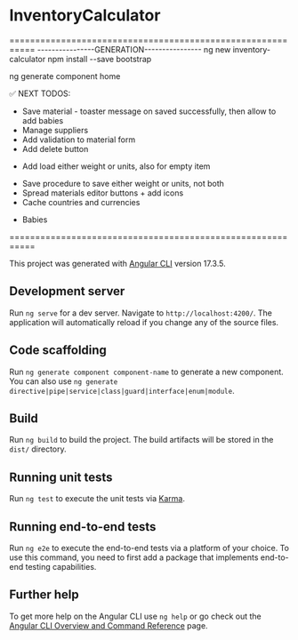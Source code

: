 # InventoryCalculator

===========================================================
----------------GENERATION----------------
ng new inventory-calculator
npm install --save bootstrap

ng generate component home

✅ NEXT TODOS:
- Save material - toaster message on saved successfully, then allow to add babies
- Manage suppliers
- Add validation to material form
- Add delete button
+ Add load either weight or units, also for empty item
- Save procedure to save either weight or units, not both
- Spread materials editor buttons + add icons
- Cache countries and currencies
+ Babies

===========================================================













This project was generated with [Angular CLI](https://github.com/angular/angular-cli) version 17.3.5.

## Development server

Run `ng serve` for a dev server. Navigate to `http://localhost:4200/`. The application will automatically reload if you change any of the source files.

## Code scaffolding

Run `ng generate component component-name` to generate a new component. You can also use `ng generate directive|pipe|service|class|guard|interface|enum|module`.

## Build

Run `ng build` to build the project. The build artifacts will be stored in the `dist/` directory.

## Running unit tests

Run `ng test` to execute the unit tests via [Karma](https://karma-runner.github.io).

## Running end-to-end tests

Run `ng e2e` to execute the end-to-end tests via a platform of your choice. To use this command, you need to first add a package that implements end-to-end testing capabilities.

## Further help

To get more help on the Angular CLI use `ng help` or go check out the [Angular CLI Overview and Command Reference](https://angular.io/cli) page.
